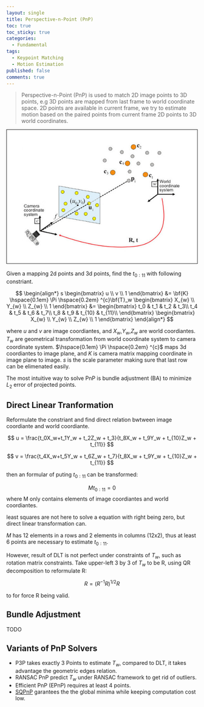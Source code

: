 ```yaml
---
layout: single
title: Perspective-n-Point (PnP)
toc: true
toc_sticky: true
categories:
  - Fundamental
tags:
  - Keypoint Matching
  - Motion Estimation
published: false
comments: true
---
```

> Perspective-n-Point (PnP) is used to match 2D image points to 3D points, e.g 3D points are mapped from last frame to world coordinate space. 2D points are available in current frame, we try to estimate motion based on the paired points from current frame 2D points to 3D world coordinates.

![illustration](../assets/images/posts/pnp.jpg "Illustration of PnP")

Given a mapping 2d points and 3d points, find the $t_{0:11}$ with following constriant.

$$
\begin{align*}
  s \begin{bmatrix} u \\ v \\ 1 \end{bmatrix}
      &= \bf{K} \hspace{0.1em} \Pi \hspace{0.2em} ^{c}\bf{T}_w \begin{bmatrix} X_{w} \\ Y_{w} \\ Z_{w} \\ 1 \end{bmatrix}
      &= \begin{bmatrix}
          t_0 & t_1 & t_2 & t_3\\
          t_4 & t_5 & t_6 & t_7\\
          t_8 & t_9 & t_{10} & t_{11}\\
         \end{bmatrix} \begin{bmatrix} X_{w} \\ Y_{w} \\ Z_{w} \\ 1 \end{bmatrix}
\end{align*}
$$

where $u$ and $v$ are image coordiantes, and $X_w$,$Y_w$,$Z_w$ are world coordiantes. $T_w$ are geometrical transformation from world coordinate system to camera coordinate system. $\hspace{0.1em} \Pi \hspace{0.2em} ^{c}$ maps 3d coordiantes to image plane, and $K$ is camera matrix mapping coordinate in image plane to image.
$s$ is the scale parameter making sure that last row can be elimenated easily.

The most intuitive way to solve PnP is bundle adjustment (BA) to minimize $L_2$ error of projected points.

## Direct Linear Tranformation

Reformulate the constriant and find direct relation bwtween image coordiante and world coordiante.

$$
u = \frac{t_0X_w+t_1Y_w + t_2Z_w + t_3}{t_8X_w + t_9Y_w + t_{10}Z_w + t_{11}}
$$

$$
v = \frac{t_4X_w+t_5Y_w + t_6Z_w + t_7}{t_8X_w + t_9Y_w + t_{10}Z_w + t_{11}}
$$

then an formular of puting $t_{0:11}$ can be transformed:

$$Mt_{0:11} = 0$$
where M only contains elements of image coordiantes and world coordiantes.

least squares are not here to solve a equation with right being zero, but direct linear transformation can.

$M$ has 12 elements in a rows and 2 elements in columns (12x2), thus at least 6 points are necessary to estimate $t_{0:11}$.

However, result of DLT is not perfect under constraints of $T_w$, such as rotation matrix constraints. Take upper-left 3 by 3 of $T_w$ to be R, using QR decomposition to reformulate R:

$$R = (R^{-1}R)^{1/2}R$$

to for force R being valid.

## Bundle Adjustment

TODO

## Variants of PnP Solvers

- P3P takes exactly 3 Points to estimate $T_w$, compared to DLT, it takes advantage the geometric edges relation.
- RANSAC PnP predict $T_w$ under RANSAC framework to get rid of outliers.
- Efficient PnP (EPnP) requires at least 4 points.
- [SQPnP](https://www.ecva.net/papers/eccv_2020/papers_ECCV/papers/123460460.pdf) garantees the the global minima while keeping computation cost low.
